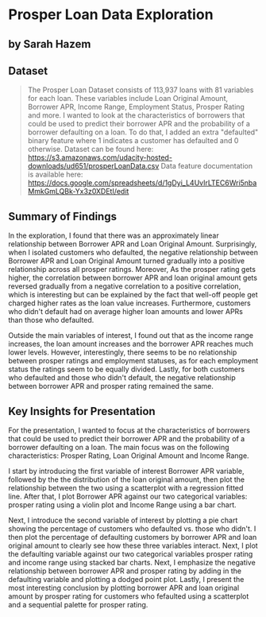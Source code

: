# Prosper Loan Data Exploration
## by Sarah Hazem 


## Dataset

> The Prosper Loan Dataset consists of 113,937 loans with 81 variables for each loan. These variables include Loan Original Amount, Borrower APR, Income Range, Employment Status, Prosper Rating and more. I wanted to look at the characteristics of borrowers that could be used to predict their borrower APR and the probability of a borrower defaulting on a loan. To do that, I added an extra "defaulted" binary feature where 1 indicates a customer has defaulted and 0 otherwise. 
Dataset can be found here: https://s3.amazonaws.com/udacity-hosted-downloads/ud651/prosperLoanData.csv
Data feature documentation is available here: https://docs.google.com/spreadsheets/d/1gDyi_L4UvIrLTEC6Wri5nbaMmkGmLQBk-Yx3z0XDEtI/edit


## Summary of Findings
In the exploration, I found that there was an approximately linear relationship between Borrower APR and Loan Original Amount. Surprisingly, when I isolated customers who defaulted, the negative relationship between Borrower APR and Loan Original Amount turned gradually into a positive relationship across all prosper ratings. Moreover, As the prosper rating gets higher, the correlation between borrower APR and loan original amount gets reversed gradually from a negative correlation to a positive correlation, which is interesting but can be explained by the fact that well-off people get charged higher rates as the loan value increases. Furthermore, customers who didn't default had on average higher loan amounts and lower APRs than those who defaulted.

Outside the main variables of interest, I found out that as the income range increases, the loan amount increases and the borrower APR reaches much lower levels. However, interestingly, there seems to be no relationship between prosper ratings and employment statuses, as for each employment status the ratings seem to be equally divided. Lastly, for both customers who defaulted and those who didn't default, the negative relationship between borrower APR and prosper rating remained the same.


## Key Insights for Presentation

For the presentation,  I wanted to focus at the characteristics of borrowers that could be used to predict their borrower APR and the probability of a borrower defaulting on a loan. The main focus was on the following characteristics: Prosper Rating, Loan Original Amount and Income Range.

I start by introducing the first variable of interest Borrower APR variable, followed by the the distribution of the loan original amount, then plot the relationship between the two using a scatterplot with a regression fitted line. After that, I plot Borrower APR against our two categorical variables: prosper rating using a violin plot and Income Range using a bar chart. 

Next, I introduce the second variable of interest by plotting a pie chart showing the percentage of customers who defaulted vs. those who didn't. I then plot the percentage of defaulting customers by borrower APR and loan original amount to clearly see how these three variables interact. Next, I plot the defaulting variable against our two categorical variables prosper rating and income range using stacked bar charts. Next, I emphasize the negative relationship between borrower APR and prosper rating by adding in the defaulting variable and plotting a dodged point plot. Lastly, I present the most interesting conclusion by plotting borrower APR and loan original amount by prosper rating for customers who fefaulted using a scatterplot and a sequential palette for prosper rating. 
